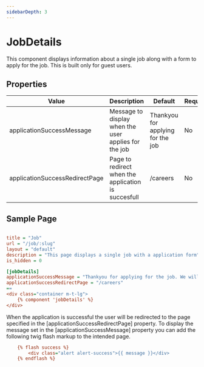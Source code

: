 ```yaml
---
sidebarDepth: 3
---
```


# JobDetails

This component displays information about a single job along with a form to apply for the job. This is built only for guest users.

## Properties

| Value                          | Description                                          | Default                           | Required |
|--------------------------------|------------------------------------------------------|-----------------------------------|----------|
| applicationSuccessMessage      | Message to display when the user applies for the job | Thankyou for applying for the job | No       |
| applicationSuccessRedirectPage | Page to redirect when the application is succesfull  | /careers                          | No       |

## Sample Page

```ini

title = "Job"
url = "/job/:slug"
layout = "default"
description = "This page displays a single job with a application form"
is_hidden = 0

[jobDetails]
applicationSuccessMessage = "Thankyou for applying for the job. We will get back to you shortly"
applicationSuccessRedirectPage = "/careers"
==
<div class="container m-t-lg">
    {% component 'jobDetails' %}
</div>

```

When the application is successful the user will be redirected to the page specified in the [applicationSuccessRedirectPage] property. To display the message set in the [applicationSuccessMessage] property you can add the following twig flash markup to the intended page.

```ini
    {% flash success %}
        <div class="alert alert-success">{{ message }}</div>
    {% endflash %}
```
